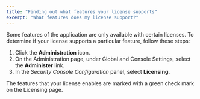 ```yaml
---
title: "Finding out what features your license supports"
excerpt: "What features does my license support?"
---
```

Some features of the application are only available with certain licenses. To determine if your license supports a particular feature, follow these steps:

1. Click the **Administration** icon.
2. On the Administration page, under Global and Console Settings, select the **Administer** link.
3. In the _Security Console Configuration_ panel, select **Licensing**.

The features that your license enables are marked with a green check mark on the Licensing page.